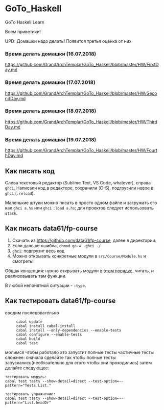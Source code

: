 # GoTo_Haskell
GoTo Haskell Learn

Всем приветики! 

UPD: Домашки надо делать!
Появится третья оценка от них

### Время делать домашки (16.07.2018)
https://github.com/GrandArchTemplar/GoTo_Haskell/blob/master/HW/FirstDay.md
### Время делать домашки (17.07.2018)
https://github.com/GrandArchTemplar/GoTo_Haskell/blob/master/HW/SecondDay.md
### Время делать домашки (18.07.2018)
https://github.com/GrandArchTemplar/GoTo_Haskell/blob/master/HW/ThirdDay.md
### Время делать домашки (19.07.2018)
https://github.com/GrandArchTemplar/GoTo_Haskell/blob/master/HW/FourthDay.md

## Как писать код

Слева текстовый редактор (Sublime Text, VS Code, whatever), справа `ghci`. Написали код в редакторе, сохранили (C-S), подгрузили новое в `ghci` (`:reload`).

Маленькие штуки можно писать в просто одном файле и загружать его как `ghci a.hs` или `ghci` `:load a.hs`; для проектов следует использовать `stack`.

## Как писать data61/fp-course

1. Скачать из https://github.com/data61/fp-course; далее в директории:
2. Если дальше ошибка, `chmod go-w .ghci ./`
3. `ghci`: подгрузит весь код
4. Можно открывать конкретные модули в `src/Course/Module.hs` и смотреть!

Общая концепция: нужно открывать модули в [этом порядке](https://github.com/data61/fp-course#progression), читать, и реализовывать там функции.

В любой непонятной ситуации - `:type`.

## Как тестировать data61/fp-course

вводим последовательно
```
     cabal update
     cabal install cabal-install
     cabal install --only-dependencies --enable-tests
     cabal configure --enable-tests
     cabal build
     cabal test
```
молимся чтобы работало
это запустит полные тесты
частичные тесты сложнее:
сначала сделайте так чтобы полные тесты запускались(необязательно для этого чтобы они проходились)
затем делайте следующее:
```
тестировать модуль:
cabal test tasty --show-detail=direct --test-option=--pattern="Tests.List."

тестировать упражнение:
cabal test tasty --show-detail=direct --test-option=--pattern="List.headOr"
```
